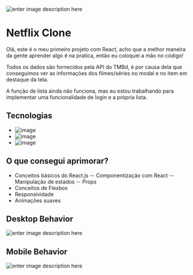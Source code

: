 ![enter image description here](https://github.com/pmenta/netflix-clone/blob/master/github/desktop-behavior.gif?raw=true)


# Netflix Clone

Olá, este é o meu primeiro projeto com React, acho que a melhor maneira da gente aprender algo é na pratica, então eu coloquei a mão no código!

Todos os dados são fornecidos pela API do TMBd, é por causa dela que conseguimos ver as informações dos filmes/séries no modal e no item em destaque da tela.

A função de lista ainda não funciona, mas eu estou trabalhando para implementar uma funcionalidade de login e a própria lista.

## Tecnologias

- ![image](https://img.shields.io/badge/HTML5-E34F26?style=for-the-badge&logo=html5&logoColor=white)
- ![image](https://img.shields.io/badge/CSS3-1572B6?style=for-the-badge&logo=css3&logoColor=white)
- ![image](https://img.shields.io/badge/JavaScript-323330?style=for-the-badge&logo=javascript&logoColor=F7DF1E)

## O que consegui aprimorar?

-   Conceitos básicos do React.js
--  Componentização com React
--  Manipulação de estados
--  Props
-   Conceitos de Flexbox
-   Responsividade
-   Animações suaves

## [](https://github.com/pmenta/netflix-clone/blob/master/github/desktop-behavior.gif?raw=true)Desktop Behavior

![enter image description here](https://github.com/pmenta/netflix-clone/blob/master/github/desktop-behavior.gif?raw=true)

## [](https://github.com/pmenta/netflix-clone/blob/master/github/mobile-behavior.gif?raw=true)Mobile Behavior

![enter image description here](https://github.com/pmenta/netflix-clone/blob/master/github/mobile-behavior.gif?raw=true)